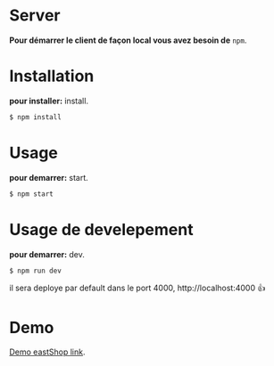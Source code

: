 # Server
**Pour démarrer le client de façon local vous avez besoin de** `npm`.

# Installation
**pour installer:** install.
```bash
$ npm install
```

# Usage
**pour demarrer:** start.
```bash
$ npm start
```

# Usage de develepement 
**pour demarrer:** dev.
```bash
$ npm run dev
```
il sera deploye par default dans le port 4000, http://localhost:4000 :+1:

# Demo
[Demo eastShop link](https://server-eastshop.herokuapp.com).



